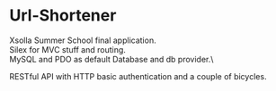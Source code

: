 # Url-Shortener
Xsolla Summer School final application.\
Silex for MVC stuff and routing.\
MySQL and PDO as default Database and db provider.\

RESTful API with HTTP basic authentication and a couple of bicycles.

